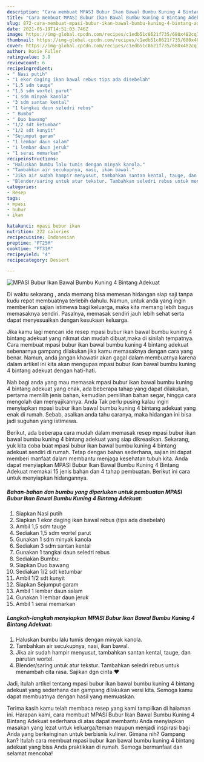 ```yaml
---
description: "Cara membuat MPASI Bubur Ikan Bawal Bumbu Kuning 4 Bintang Adekuat yang lezat dan Mudah Dibuat"
title: "Cara membuat MPASI Bubur Ikan Bawal Bumbu Kuning 4 Bintang Adekuat yang lezat dan Mudah Dibuat"
slug: 872-cara-membuat-mpasi-bubur-ikan-bawal-bumbu-kuning-4-bintang-adekuat-yang-lezat-dan-mudah-dibuat
date: 2021-05-19T14:51:03.746Z
image: https://img-global.cpcdn.com/recipes/c1edb51c8621f735/680x482cq70/mpasi-bubur-ikan-bawal-bumbu-kuning-4-bintang-adekuat-foto-resep-utama.jpg
thumbnail: https://img-global.cpcdn.com/recipes/c1edb51c8621f735/680x482cq70/mpasi-bubur-ikan-bawal-bumbu-kuning-4-bintang-adekuat-foto-resep-utama.jpg
cover: https://img-global.cpcdn.com/recipes/c1edb51c8621f735/680x482cq70/mpasi-bubur-ikan-bawal-bumbu-kuning-4-bintang-adekuat-foto-resep-utama.jpg
author: Rosie Fuller
ratingvalue: 3.9
reviewcount: 6
recipeingredient:
- " Nasi putih"
- "1 ekor daging ikan bawal rebus tips ada disebelah"
- "1,5 sdm tauge"
- "1,5 sdm wortel parut"
- "1 sdm minyak kanola"
- "3 sdm santan kental"
- "1 tangkai daun seledri rebus"
- " Bumbu"
- " Duo bawang"
- "1/2 sdt ketumbar"
- "1/2 sdt kunyit"
- "Sejumput garam"
- "1 lembar daun salam"
- "1 lembar daun jeruk"
- "1 serai memarkan"
recipeinstructions:
- "Haluskan bumbu lalu tumis dengan minyak kanola."
- "Tambahkan air secukupnya, nasi, ikan bawal."
- "Jika air sudah hampir menyusut, tambahkan santan kental, tauge, dan parutan wortel."
- "Blender/saring untuk atur tekstur. Tambahkan seledri rebus untuk menambah cita rasa. Sajikan dgn cinta ❤️"
categories:
- Resep
tags:
- mpasi
- bubur
- ikan

katakunci: mpasi bubur ikan 
nutrition: 222 calories
recipecuisine: Indonesian
preptime: "PT25M"
cooktime: "PT31M"
recipeyield: "4"
recipecategory: Dessert

---
```



![MPASI Bubur Ikan Bawal Bumbu Kuning 4 Bintang Adekuat](https://img-global.cpcdn.com/recipes/c1edb51c8621f735/680x482cq70/mpasi-bubur-ikan-bawal-bumbu-kuning-4-bintang-adekuat-foto-resep-utama.jpg)

Di waktu  sekarang , anda memang bisa memesan hidangan siap saji tanpa kudu repot membuatnya terlebih dahulu. Namun, untuk anda yang ingin memberikan sajian istimewa bagi keluarga, maka kita memang lebih bagus memasaknya sendiri. Pasalnya, memasak sendiri jauh lebih sehat serta dapat menyesuaikan dengan kesukaan keluarga.

Jika kamu lagi mencari ide resep mpasi bubur ikan bawal bumbu kuning 4 bintang adekuat yang nikmat dan mudah dibuat,maka di sinilah tempatnya. Cara membuat mpasi bubur ikan bawal bumbu kuning 4 bintang adekuat  sebenarnya gampang dilakukan jika kamu memasaknya dengan cara yang benar. Namun, anda jangan khawatir akan gagal dalam membuatnya 
karena dalam artikel ini kita akan mengupas mpasi bubur ikan bawal bumbu kuning 4 bintang adekuat dengan hati-hati.  



Nah bagi anda yang mau memasak mpasi bubur ikan bawal bumbu kuning 4 bintang adekuat yang enak, ada beberapa tahap yang dapat dilakukan, pertama memilih jenis bahan, kemudian pemilihan bahan segar, hingga cara mengolah dan menyajikannya. Anda Tak perlu pusing kalau ingin menyiapkan mpasi bubur ikan bawal bumbu kuning 4 bintang adekuat yang enak di rumah. Sebab, asalkan anda  tahu caranya, maka hidangan ini bisa jadi suguhan yang istimewa.

Berikut, ada beberapa cara mudah dalam memasak resep mpasi bubur ikan bawal bumbu kuning 4 bintang adekuat yang siap dikreasikan. Sekarang, yuk kita coba buat mpasi bubur ikan bawal bumbu kuning 4 bintang adekuat sendiri di rumah. Tetap dengan bahan sederhana, sajian ini dapat memberi manfaat dalam membantu menjaga kesehatan tubuh kita. Anda dapat menyiapkan MPASI Bubur Ikan Bawal Bumbu Kuning 4 Bintang Adekuat memakai 15 jenis bahan dan 4 tahap pembuatan. Berikut ini cara untuk menyiapkan hidangannya.

<!--inarticleads1-->

##### Bahan-bahan dan bumbu yang diperlukan untuk pembuatan MPASI Bubur Ikan Bawal Bumbu Kuning 4 Bintang Adekuat:

1. Siapkan  Nasi putih
1. Siapkan 1 ekor daging ikan bawal rebus (tips ada disebelah)
1. Ambil 1,5 sdm tauge
1. Sediakan 1,5 sdm wortel parut
1. Gunakan 1 sdm minyak kanola
1. Sediakan 3 sdm santan kental
1. Gunakan 1 tangkai daun seledri rebus
1. Sediakan  Bumbu:
1. Siapkan  Duo bawang
1. Sediakan 1/2 sdt ketumbar
1. Ambil 1/2 sdt kunyit
1. Siapkan Sejumput garam
1. Ambil 1 lembar daun salam
1. Gunakan 1 lembar daun jeruk
1. Ambil 1 serai memarkan




<!--inarticleads2-->

##### Langkah-langkah menyiapkan MPASI Bubur Ikan Bawal Bumbu Kuning 4 Bintang Adekuat:

1. Haluskan bumbu lalu tumis dengan minyak kanola.
1. Tambahkan air secukupnya, nasi, ikan bawal.
1. Jika air sudah hampir menyusut, tambahkan santan kental, tauge, dan parutan wortel.
1. Blender/saring untuk atur tekstur. Tambahkan seledri rebus untuk menambah cita rasa. Sajikan dgn cinta ❤️




Jadi, itulah artikel tentang  mpasi bubur ikan bawal bumbu kuning 4 bintang adekuat  yang sederhana dan gampang dilakukan versi kita. Semoga kamu dapat membuatnya dengan hasil yang memuaskan. 

Terima kasih kamu telah membaca resep yang kami tampilkan di halaman ini. Harapan kami, cara membuat  MPASI Bubur Ikan Bawal Bumbu Kuning 4 Bintang Adekuat sederhana di atas dapat membantu Anda menyiapkan masakan yang lezat untuk keluarga/teman maupun menjadi inspirasi bagi Anda yang berkeinginan untuk berbisnis kuliner. Gimana nih? Gampang kan? Itulah cara membuat mpasi bubur ikan bawal bumbu kuning 4 bintang adekuat yang bisa Anda praktikkan di rumah. Semoga bermanfaat dan selamat mencoba!

